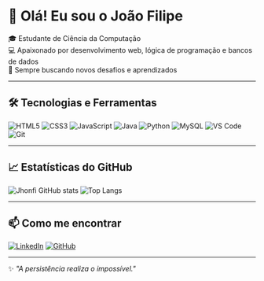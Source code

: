 # 👋 Olá! Eu sou o João Filipe

🎓 Estudante de Ciência da Computação  
💻 Apaixonado por desenvolvimento web, lógica de programação e bancos de dados  
🚀 Sempre buscando novos desafios e aprendizados  

---

## 🛠️ Tecnologias e Ferramentas

![HTML5](https://img.shields.io/badge/-HTML5-E34F26?style=flat&logo=html5&logoColor=fff)
![CSS3](https://img.shields.io/badge/-CSS3-1572B6?style=flat&logo=css3&logoColor=fff)
![JavaScript](https://img.shields.io/badge/-JavaScript-F7DF1E?style=flat&logo=javascript&logoColor=000)
![Java](https://img.shields.io/badge/-Java-007396?style=flat&logo=java&logoColor=fff)
![Python](https://img.shields.io/badge/-Python-3776AB?style=flat&logo=python&logoColor=fff)
![MySQL](https://img.shields.io/badge/-MySQL-4479A1?style=flat&logo=mysql&logoColor=fff)
![VS Code](https://img.shields.io/badge/-VSCode-007ACC?style=flat&logo=visual-studio-code&logoColor=fff)
![Git](https://img.shields.io/badge/-Git-F05032?style=flat&logo=git&logoColor=fff)

---

## 📈 Estatísticas do GitHub

![Jhonfi GitHub stats](https://github-readme-stats.vercel.app/api?username=Jhonfi&show_icons=true&theme=tokyonight)
![Top Langs](https://github-readme-stats.vercel.app/api/top-langs/?username=Jhonfi&layout=compact&theme=tokyonight)

---

## 📫 Como me encontrar

[![LinkedIn](https://img.shields.io/badge/-LinkedIn-0077B5?style=flat&logo=linkedin&logoColor=white)](https://www.linkedin.com/in/joão-filipe-09aa84308)
[![GitHub](https://img.shields.io/badge/-GitHub-181717?style=flat&logo=github&logoColor=white)](https://github.com/Jhonfi)

---

✨ _"A persistência realiza o impossível."_  
